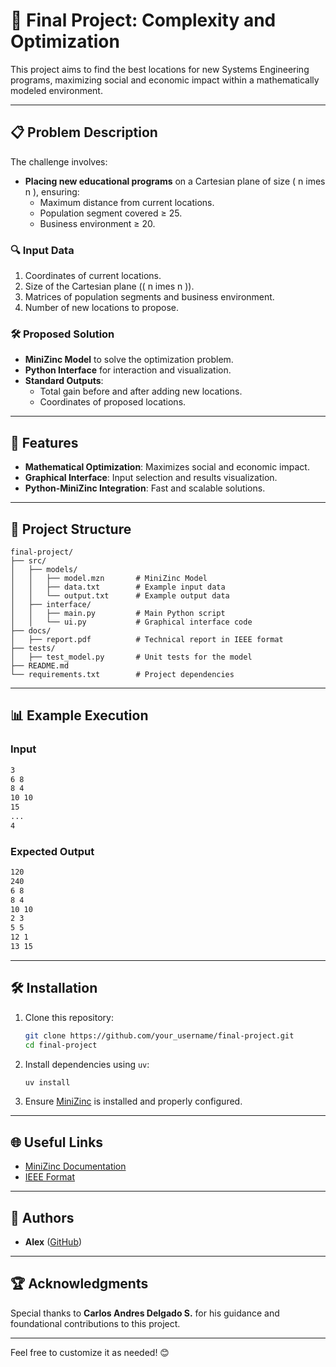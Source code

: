 
# 🌟 Final Project: Complexity and Optimization

This project aims to find the best locations for new Systems Engineering programs, maximizing social and economic impact within a mathematically modeled environment.

---

## 📋 Problem Description

The challenge involves:

- **Placing new educational programs** on a Cartesian plane of size \( n 	imes n \), ensuring:
  - Maximum distance from current locations.
  - Population segment covered ≥ 25.
  - Business environment ≥ 20.

### 🔍 Input Data
1. Coordinates of current locations.
2. Size of the Cartesian plane (\( n 	imes n \)).
3. Matrices of population segments and business environment.
4. Number of new locations to propose.

### 🛠️ Proposed Solution
- **MiniZinc Model** to solve the optimization problem.
- **Python Interface** for interaction and visualization.
- **Standard Outputs**:
  - Total gain before and after adding new locations.
  - Coordinates of proposed locations.

---

## 🚀 Features

- **Mathematical Optimization**: Maximizes social and economic impact.
- **Graphical Interface**: Input selection and results visualization.
- **Python-MiniZinc Integration**: Fast and scalable solutions.

---

## 📂 Project Structure

```
final-project/
├── src/
│   ├── models/
│   │   ├── model.mzn       # MiniZinc Model
│   │   ├── data.txt        # Example input data
│   │   └── output.txt      # Example output data
│   ├── interface/
│   │   ├── main.py         # Main Python script
│   │   └── ui.py           # Graphical interface code
├── docs/
│   ├── report.pdf          # Technical report in IEEE format
├── tests/
│   ├── test_model.py       # Unit tests for the model
├── README.md
└── requirements.txt        # Project dependencies
```

---

## 📊 Example Execution

### Input
```txt
3
6 8
8 4
10 10
15
...
4
```

### Expected Output
```txt
120
240
6 8
8 4
10 10
2 3
5 5
12 1
13 15
```

---

## 🛠️ Installation

1. Clone this repository:
   ```bash
   git clone https://github.com/your_username/final-project.git
   cd final-project
   ```
2. Install dependencies using `uv`:
   ```bash
   uv install
   ```
3. Ensure [MiniZinc](https://www.minizinc.org/) is installed and properly configured.


---

## 🌐 Useful Links

- [MiniZinc Documentation](https://docs.minizinc.org/en/stable/)
- [IEEE Format](https://www.ieee.org/conferences/publishing/templates.html)

---

## 👥 Authors

- **Alex** ([GitHub](https://github.com/alexnt4))


---

## 🏆 Acknowledgments

Special thanks to **Carlos Andres Delgado S.** for his guidance and foundational contributions to this project.

---

Feel free to customize it as needed! 😊